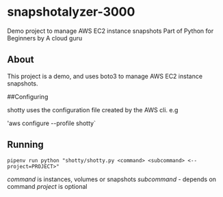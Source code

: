 # snapshotalyzer-3000
Demo project to manage AWS EC2 instance snapshots
Part of Python for Beginners by A cloud guru

## About

This project is a demo, and uses boto3 to manage AWS EC2 instance snapshots.

##Configuring

shotty uses the configuration file created by the AWS cli. e.g

'aws configure --profile shotty`

## Running

`pipenv run python "shotty/shotty.py <command> <subcommand> <--project=PROJECT>"`


*command* is instances, volumes or snapshots
*subcommand* - depends on command
*project* is optional
